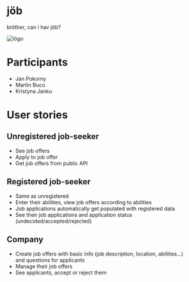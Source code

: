 # jöb

bröther, can i hav jöb?

![lögo](https://media.discordapp.net/attachments/763083691924652122/765604353906049114/moth.png?width=230&height=200)

# Participants  
- Jan Pokorny  
- Martin Buco  
- Kristyna Janku

# User stories

## Unregistered job-seeker

- See job offers
- Apply to job offer
- Get job offers from public API

## Registered job-seeker

- Same as unregistered
- Enter their abilities, view job offers according to abilities
- Job applications automatically get populated with registered data
- See their job applications and application status (undecided/accepted/rejected)

## Company

- Create job offers with basic info (job description, location, abilities...) and questions for applicants
- Manage their job offers
- See applicants, accept or reject them
